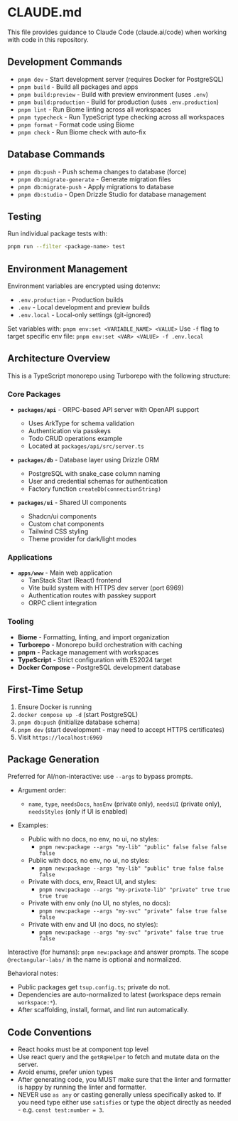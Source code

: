 # CLAUDE.md

This file provides guidance to Claude Code (claude.ai/code) when working with code in this repository.

## Development Commands

- `pnpm dev` - Start development server (requires Docker for PostgreSQL)
- `pnpm build` - Build all packages and apps
- `pnpm build:preview` - Build with preview environment (uses `.env`)
- `pnpm build:production` - Build for production (uses `.env.production`)
- `pnpm lint` - Run Biome linting across all workspaces
- `pnpm typecheck` - Run TypeScript type checking across all workspaces
- `pnpm format` - Format code using Biome
- `pnpm check` - Run Biome check with auto-fix

## Database Commands

- `pnpm db:push` - Push schema changes to database (force)
- `pnpm db:migrate-generate` - Generate migration files
- `pnpm db:migrate-push` - Apply migrations to database
- `pnpm db:studio` - Open Drizzle Studio for database management

## Testing

Run individual package tests with:

```bash
pnpm run --filter <package-name> test
```

## Environment Management

Environment variables are encrypted using dotenvx:

- `.env.production` - Production builds
- `.env` - Local development and preview builds  
- `.env.local` - Local-only settings (git-ignored)

Set variables with: `pnpm env:set <VARIABLE_NAME> <VALUE>`
Use `-f` flag to target specific env file: `pnpm env:set <VAR> <VALUE> -f .env.local`

## Architecture Overview

This is a TypeScript monorepo using Turborepo with the following structure:

### Core Packages

- **`packages/api`** - ORPC-based API server with OpenAPI support
  - Uses ArkType for schema validation
  - Authentication via passkeys
  - Todo CRUD operations example
  - Located at `packages/api/src/server.ts`

- **`packages/db`** - Database layer using Drizzle ORM
  - PostgreSQL with snake_case column naming
  - User and credential schemas for authentication
  - Factory function `createDb(connectionString)`

- **`packages/ui`** - Shared UI components
  - Shadcn/ui components
  - Custom chat components
  - Tailwind CSS styling
  - Theme provider for dark/light modes

### Applications

- **`apps/www`** - Main web application
  - TanStack Start (React) frontend
  - Vite build system with HTTPS dev server (port 6969)
  - Authentication routes with passkey support
  - ORPC client integration

### Tooling

- **Biome** - Formatting, linting, and import organization
- **Turborepo** - Monorepo build orchestration with caching
- **pnpm** - Package management with workspaces
- **TypeScript** - Strict configuration with ES2024 target
- **Docker Compose** - PostgreSQL development database

## First-Time Setup

1. Ensure Docker is running
2. `docker compose up -d` (start PostgreSQL)
3. `pnpm db:push` (initialize database schema)
4. `pnpm dev` (start development - may need to accept HTTPS certificates)
5. Visit `https://localhost:6969`

## Package Generation

Preferred for AI/non-interactive: use `--args` to bypass prompts.

- Argument order:
  - `name`, `type`, `needsDocs`, `hasEnv` (private only), `needsUI` (private only), `needsStyles` (only if UI is enabled)

- Examples:
  - Public with no docs, no env, no ui, no styles:
    - `pnpm new:package --args "my-lib" "public" false false false false`
  - Public with docs, no env, no ui, no styles:
    - `pnpm new:package --args "my-lib" "public" true false false false`
  - Private with docs, env, React UI, and styles:
    - `pnpm new:package --args "my-private-lib" "private" true true true true`
  - Private with env only (no UI, no styles, no docs):
    - `pnpm new:package --args "my-svc" "private" false true false false`
  - Private with env and UI (no docs, no styles):
    - `pnpm new:package --args "my-svc" "private" false true true false`

Interactive (for humans): `pnpm new:package` and answer prompts. The scope `@rectangular-labs/` in the name is optional and normalized.

Behavioral notes:

- Public packages get `tsup.config.ts`; private do not.
- Dependencies are auto-normalized to latest (workspace deps remain `workspace:*`).
- After scaffolding, install, format, and lint run automatically.

## Code Conventions

- React hooks must be at component top level
- Use react query and the `getRqHelper` to fetch and mutate data on the server.
- Avoid enums, prefer union types
- After generating code, you MUST make sure that the linter and formatter is happy by running the linter and formatter.
- NEVER use `as any` or casting generally unless specifically asked to. If you need type either use `satisfies` or type the object directly as needed - e.g. `const test:number = 3`.
